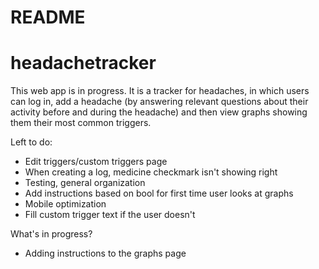 # README
# headachetracker

This web app is in progress. It is a tracker for headaches, in which users can log in, add a headache (by answering relevant questions about their activity before and during the headache) and then view graphs showing them their most common triggers.

Left to do:
- Edit triggers/custom triggers page
- When creating a log, medicine checkmark isn't showing right
- Testing, general organization
- Add instructions based on bool for first time user looks at graphs
- Mobile optimization
- Fill custom trigger text if the user doesn't

What's in progress?
- Adding instructions to the graphs page 
